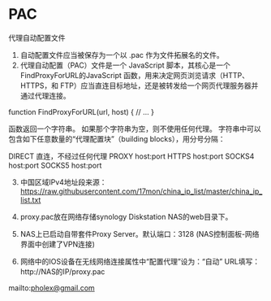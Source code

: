 # PAC
代理自动配置文件

1. 自动配置文件应当被保存为一个以 .pac 作为文件拓展名的文件。
2. 代理自动配置（PAC）文件是一个 JavaScript 脚本，其核心是一个FindProxyForURL的JavaScript 函数，用来决定网页浏览请求（HTTP、HTTPS，和 FTP）应当直连目标地址，还是被转发给一个网页代理服务器并通过代理连接。

function FindProxyForURL(url, host) {
  // ...
}

函数返回一个字符串。
如果那个字符串为空，则不使用任何代理。
字符串中可以包含如下任意数量的“代理配置块”（building blocks），用分号分隔：

DIRECT 直连，不经过任何代理
PROXY host:port
HTTPS host:port
SOCKS4 host:port
SOCKS5 host:port

3. 中国区域IPv4地址段来源：
https://raw.githubusercontent.com/17mon/china_ip_list/master/china_ip_list.txt

4. proxy.pac放在网络存储synology Diskstation NAS的web目录下。
5. NAS上已启动自带套件Proxy Server。默认端口：3128  (NAS控制面板-网络界面中创建了VPN连接)
6. 网络中的IOS设备在无线网络连接属性中“配置代理”设为：“自动”
URL填写：http://NAS的IP/proxy.pac

mailto:pholex@gmail.com
